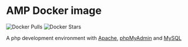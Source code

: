 # AMP Docker image

![Docker Pulls](https://img.shields.io/docker/pulls/matheuspiment/amp.svg)
![Docker Stars](https://img.shields.io/docker/stars/matheuspiment/amp.svg)

A php development environment with [Apache](https://hub.docker.com/_/httpd/), [phpMyAdmin](https://hub.docker.com/r/phpmyadmin/phpmyadmin/) and [MySQL](https://hub.docker.com/_/mysql/)

